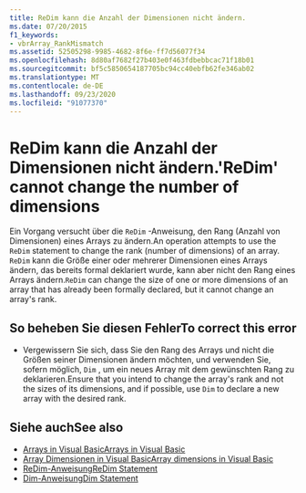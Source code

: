 ```yaml
---
title: ReDim kann die Anzahl der Dimensionen nicht ändern.
ms.date: 07/20/2015
f1_keywords:
- vbrArray_RankMismatch
ms.assetid: 52505298-9985-4682-8f6e-ff7d56077f34
ms.openlocfilehash: 8d80af7682f27b403e0f463fdbebbcac71f18b01
ms.sourcegitcommit: bf5c5850654187705bc94cc40ebfb62fe346ab02
ms.translationtype: MT
ms.contentlocale: de-DE
ms.lasthandoff: 09/23/2020
ms.locfileid: "91077370"
---
```

# <a name="redim-cannot-change-the-number-of-dimensions"></a><span data-ttu-id="85bdb-102">ReDim kann die Anzahl der Dimensionen nicht ändern.</span><span class="sxs-lookup"><span data-stu-id="85bdb-102">'ReDim' cannot change the number of dimensions</span></span>

<span data-ttu-id="85bdb-103">Ein Vorgang versucht über die `ReDim` -Anweisung, den Rang (Anzahl von Dimensionen) eines Arrays zu ändern.</span><span class="sxs-lookup"><span data-stu-id="85bdb-103">An operation attempts to use the `ReDim` statement to change the rank (number of dimensions) of an array.</span></span> <span data-ttu-id="85bdb-104">`ReDim` kann die Größe einer oder mehrerer Dimensionen eines Arrays ändern, das bereits formal deklariert wurde, kann aber nicht den Rang eines Arrays ändern.</span><span class="sxs-lookup"><span data-stu-id="85bdb-104">`ReDim` can change the size of one or more dimensions of an array that has already been formally declared, but it cannot change an array's rank.</span></span>  
  
## <a name="to-correct-this-error"></a><span data-ttu-id="85bdb-105">So beheben Sie diesen Fehler</span><span class="sxs-lookup"><span data-stu-id="85bdb-105">To correct this error</span></span>  
  
- <span data-ttu-id="85bdb-106">Vergewissern Sie sich, dass Sie den Rang des Arrays und nicht die Größen seiner Dimensionen ändern möchten, und verwenden Sie, sofern möglich, `Dim` , um ein neues Array mit dem gewünschten Rang zu deklarieren.</span><span class="sxs-lookup"><span data-stu-id="85bdb-106">Ensure that you intend to change the array's rank and not the sizes of its dimensions, and if possible, use `Dim` to declare a new array with the desired rank.</span></span>  
  
## <a name="see-also"></a><span data-ttu-id="85bdb-107">Siehe auch</span><span class="sxs-lookup"><span data-stu-id="85bdb-107">See also</span></span>

- [<span data-ttu-id="85bdb-108">Arrays in Visual Basic</span><span class="sxs-lookup"><span data-stu-id="85bdb-108">Arrays in Visual Basic</span></span>](../programming-guide/language-features/arrays/index.md)
- [<span data-ttu-id="85bdb-109">Array Dimensionen in Visual Basic</span><span class="sxs-lookup"><span data-stu-id="85bdb-109">Array dimensions in Visual Basic</span></span>](../programming-guide/language-features/arrays/array-dimensions.md)
- [<span data-ttu-id="85bdb-110">ReDim-Anweisung</span><span class="sxs-lookup"><span data-stu-id="85bdb-110">ReDim Statement</span></span>](../language-reference/statements/redim-statement.md)
- [<span data-ttu-id="85bdb-111">Dim-Anweisung</span><span class="sxs-lookup"><span data-stu-id="85bdb-111">Dim Statement</span></span>](../language-reference/statements/dim-statement.md)
